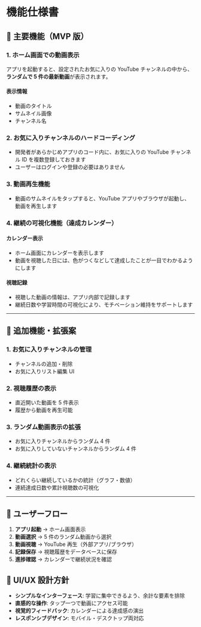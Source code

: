 # 機能仕様書

## 🎥 主要機能（MVP 版）

### 1. ホーム画面での動画表示

アプリを起動すると、設定されたお気に入りの YouTube チャンネルの中から、**ランダムで 5 件の最新動画**が表示されます。

#### 表示情報

- 動画のタイトル
- サムネイル画像
- チャンネル名

### 2. お気に入りチャンネルのハードコーディング

- 開発者があらかじめアプリのコード内に、お気に入りの YouTube チャンネル ID を複数登録しておきます
- ユーザーはログインや登録の必要はありません

### 3. 動画再生機能

- 動画のサムネイルをタップすると、YouTube アプリやブラウザが起動し、動画を再生します

### 4. 継続の可視化機能（達成カレンダー）

#### カレンダー表示

- ホーム画面にカレンダーを表示します
- 動画を視聴した日には、色がつくなどして達成したことが一目でわかるようにします

#### 視聴記録

- 視聴した動画の情報は、アプリ内部で記録します
- 継続日数や学習時間の可視化により、モチベーション維持をサポートします

---

## 🚀 追加機能・拡張案

### 1. お気に入りチャンネルの管理

- チャンネルの追加・削除
- お気に入りリスト編集 UI

### 2. 視聴履歴の表示

- 直近開いた動画を 5 件表示
- 履歴から動画を再生可能

### 3. ランダム動画表示の拡張

- お気に入りチャンネルからランダム 4 件
- お気に入りしていないチャンネルからランダム 4 件

### 4. 継続統計の表示

- どれくらい継続しているかの統計（グラフ・数値）
- 連続達成日数や累計視聴数の可視化

---

## 🔄 ユーザーフロー

1. **アプリ起動** → ホーム画面表示
2. **動画選択** → 5 件のランダム動画から選択
3. **動画視聴** → YouTube 再生（外部アプリ/ブラウザ）
4. **記録保存** → 視聴履歴をデータベースに保存
5. **進捗確認** → カレンダーで継続状況を確認

## 📱 UI/UX 設計方針

- **シンプルなインターフェース**: 学習に集中できるよう、余計な要素を排除
- **直感的な操作**: タップ一つで動画にアクセス可能
- **視覚的フィードバック**: カレンダーによる達成感の演出
- **レスポンシブデザイン**: モバイル・デスクトップ両対応
